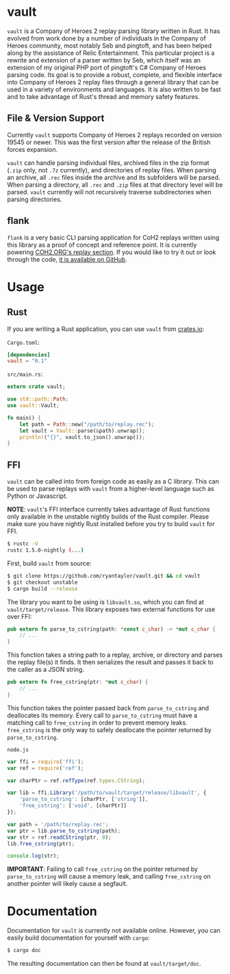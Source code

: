 # vault

`vault` is a Company of Heroes 2 replay parsing library written in Rust. It has evolved from work done by a number of individuals in the Company of Heroes community, most notably Seb and pingtoft, and has been helped along by the assistance of Relic Entertainment. This particular project is a rewrite and extension of a parser written by Seb, which itself was an extension of my original PHP port of pingtoft's C# Company of Heroes parsing code. Its goal is to provide a robust, complete, and flexible interface into Company of Heroes 2 replay files through a general library that can be used in a variety of environments and languages. It is also written to be fast and to take advantage of Rust's thread and memory safety features.

## File & Version Support

Currently `vault` supports Company of Heroes 2 replays recorded on version 19545 or newer. This was the first version after the release of the British forces expansion.

`vault` can handle parsing individual files, archived files in the zip format (`.zip` only, not `.7z` currently), and directories of replay files. When parsing an archive, all `.rec` files inside the archive and its subfolders will be parsed. When parsing a directory, all `.rec` and `.zip` files at that directory level will be parsed. `vault` currently will not recursively traverse subdirectories when parsing directories.

## flank

`flank` is a very basic CLI parsing application for CoH2 replays written using this library as a proof of concept and reference point. It is currently powering [COH2.ORG's replay section](http://coh2.org/replays). If you would like to try it out or look through the code, [it is available on GitHub](https://github.com/ryantaylor/flank).

# Usage

## Rust

If you are writing a Rust application, you can use `vault` from [crates.io](https://crates.io/crates/vault):

`Cargo.toml`:

```toml
[dependencies]
vault = "0.1"
```

`src/main.rs`:

```rust
extern crate vault;

use std::path::Path;
use vault::Vault;

fn main() {
    let path = Path::new("/path/to/replay.rec");
    let vault = Vault::parse(&path).unwrap();
    println!("{}", vault.to_json().unwrap());
}
```

## FFI

`vault` can be called into from foreign code as easily as a C library. This can be used to parse replays with `vault` from a higher-level language such as Python or Javascript.

**NOTE**: `vault`'s FFI interface currently takes advantage of Rust functions only available in the unstable nightly builds of the Rust compiler. Please make sure you have nightly Rust installed before you try to build `vault` for FFI.

```bash
$ rustc -V
rustc 1.5.0-nightly (...)
```

First, build `vault` from source:

```bash
$ git clone https://github.com/ryantaylor/vault.git && cd vault
$ git checkout unstable
$ cargo build --release
```

The library you want to be using is `libvault.so`, which you can find at `vault/target/release`. This library exposes two external functions for use over FFI:

```rust
pub extern fn parse_to_cstring(path: *const c_char) -> *mut c_char {
    // ...
}
```

This function takes a string path to a replay, archive, or directory and parses the replay file(s) it finds. It then serializes the result and passes it back to the caller as a JSON string.

```rust
pub extern fn free_cstring(ptr: *mut c_char) {
    // ...
}
```

This function takes the pointer passed back from `parse_to_cstring` and deallocates its memory. Every call to `parse_to_cstring` must have a matching call to `free_cstring` in order to prevent memory leaks. `free_cstring` is the only way to safely deallocate the pointer returned by `parse_to_cstring`.

`node.js`

```javascript
var ffi = require('ffi');
var ref = require('ref');

var charPtr = ref.refType(ref.types.CString);

var lib = ffi.Library('/path/to/vault/target/release/libvault', {
    'parse_to_cstring': [charPtr, ['string']],
    'free_cstring': ['void', [charPtr]]
});

var path = '/path/to/replay.rec';
var ptr = lib.parse_to_cstring(path);
var str = ref.readCString(ptr, 0);
lib.free_cstring(ptr);

console.log(str);
```

**IMPORTANT**: Failing to call `free_cstring` on the pointer returned by `parse_to_cstring` will cause a memory leak, and calling `free_cstring` on another pointer will likely cause a segfault.

# Documentation

Documentation for `vault` is currently not available online. However, you can easily build documentation for yourself with `cargo`:

```bash
$ cargo doc
```

The resulting documentation can then be found at `vault/target/doc`.